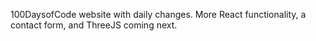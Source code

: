 100DaysofCode website with daily changes. More React functionality, a contact form, and ThreeJS coming next. 